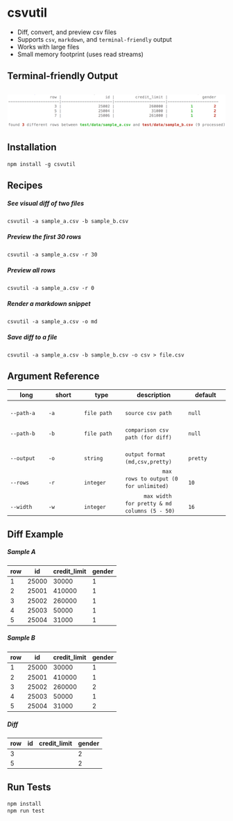 # csvutil
- Diff, convert, and preview csv files
- Supports `csv`, `markdown`, and `terminal-friendly` output
- Works with large files
- Small memory footprint (uses read streams)

## Terminal-friendly Output
![screenshot](https://github.com/aaron9000/csvutil/blob/master/assets/screenshot.png)
--


## Installation
```
npm install -g csvutil
```


## Recipes

##### See visual diff of two files
```csvutil -a sample_a.csv -b sample_b.csv```

##### Preview the first 30 rows
```csvutil -a sample_a.csv -r 30```

##### Preview all rows
```csvutil -a sample_a.csv -r 0```

##### Render a markdown snippet
```csvutil -a sample_a.csv -o md```

##### Save diff to a file
```csvutil -a sample_a.csv -b sample_b.csv -o csv > file.csv```


## Argument Reference
|                                               long |                                              short |                                               type |                                        description |                                            default |
|----------------------------------------------------|----------------------------------------------------|----------------------------------------------------|----------------------------------------------------|----------------------------------------------------|
| `                                        --path-a` | `                                              -a` | `                                       file path` | `                                 source csv path` | `                                            null` |
| `                                        --path-b` | `                                              -b` | `                                       file path` | `                  comparison csv path (for diff)` | `                                            null` |
| `                                        --output` | `                                              -o` | `                                          string` | `                   output format (md,csv,pretty)` | `                                          pretty` |
| `                                          --rows` | `                                              -r` | `                                         integer` | `            max rows to output (0 for unlimited)` | `                                              10` |
| `                                         --width` | `                                              -w` | `                                         integer` | `      max width for pretty & md columns (5 - 50)` | `                                              16` |


## Diff Example

##### Sample A
|            row |             id |   credit_limit |         gender |
|----------------|----------------|----------------|----------------|
|              1 |          25000 |          30000 |              1 |
|              2 |          25001 |         410000 |              1 |
|              3 |          25002 |         260000 |              1 |
|              4 |          25003 |          50000 |              1 |
|              5 |          25004 |          31000 |              1 |

##### Sample B
|            row |             id |   credit_limit |         gender |
|----------------|----------------|----------------|----------------|
|              1 |          25000 |          30000 |              1 |
|              2 |          25001 |         410000 |              1 |
|              3 |          25002 |         260000 |              2 |
|              4 |          25003 |          50000 |              1 |
|              5 |          25004 |          31000 |              2 |

##### Diff
|            row |             id |   credit_limit |         gender |
|----------------|----------------|----------------|----------------|
|              3 |                |                |              2 |
|              5 |                |                |              2 |



## Run Tests
```
npm install
npm run test
```
